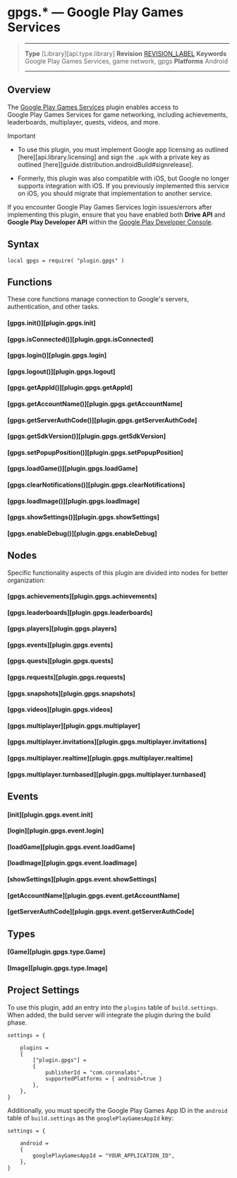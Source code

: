 # gpgs.* &mdash; Google Play Games Services

> --------------------- ------------------------------------------------------------------------------------------
> __Type__              [Library][api.type.library]
> __Revision__          [REVISION_LABEL](REVISION_URL)
> __Keywords__          Google Play Games Services, game network, gpgs
> __Platforms__         Android
> --------------------- ------------------------------------------------------------------------------------------


## Overview

The [Google Play Games Services](https://marketplace.coronalabs.com/plugin/google-play-games-services) plugin enables access to <nobr>Google Play Games Services</nobr> for game networking, including achievements, leaderboards, multiplayer, quests, videos, and more.

<div class="guide-notebox-imp">
<div class="notebox-title-imp">Important</div>

* To use this plugin, you must implement Google app licensing as outlined [here][api.library.licensing] and sign the `.apk` with a private key as outlined [here][guide.distribution.androidBuild#signrelease].

* Formerly, this plugin was also compatible with iOS, but Google no longer supports integration with iOS. If you previously implemented this service on iOS, you should migrate that implementation to another service.

<!---

* This plugin is <nobr>backward-compatible</nobr> with the legacy [gameNetwork.google][plugin.gameNetwork-google] plugin. To use it, however, you must adhere to all [Project Settings](#settings) indicated below and [require()][api.library.package.require] `"plugin.gpgs"`. In addition, you should __remove__ the legacy plugin from `build.settings` as you can __not__ include both plugins in your project.

-->

</div>

<div class="docs-tip-outer docs-tip-color-alert">
<div class="docs-tip-inner-left">
<div class="fa fa-exclamation-circle" style="font-size: 35px;"></div>
</div>
<div class="docs-tip-inner-right">

If you encounter <nobr>Google Play Games Services</nobr> login issues/errors after implementing this plugin, ensure that you have enabled both __Drive&nbsp;API__ and <nobr>__Google Play Developer API__</nobr> within the [Google Play Developer Console](https://console.developers.google.com/).

</div>
</div>


## Syntax

	local gpgs = require( "plugin.gpgs" )


## Functions

These core functions manage connection to Google's servers, authentication, and other tasks.

#### [gpgs.init()][plugin.gpgs.init]

#### [gpgs.isConnected()][plugin.gpgs.isConnected]

#### [gpgs.login()][plugin.gpgs.login]

#### [gpgs.logout()][plugin.gpgs.logout]

#### [gpgs.getAppId()][plugin.gpgs.getAppId]

#### [gpgs.getAccountName()][plugin.gpgs.getAccountName]

#### [gpgs.getServerAuthCode()][plugin.gpgs.getServerAuthCode]

#### [gpgs.getSdkVersion()][plugin.gpgs.getSdkVersion]

#### [gpgs.setPopupPosition()][plugin.gpgs.setPopupPosition]

#### [gpgs.loadGame()][plugin.gpgs.loadGame]

#### [gpgs.clearNotifications()][plugin.gpgs.clearNotifications]

#### [gpgs.loadImage()][plugin.gpgs.loadImage]

#### [gpgs.showSettings()][plugin.gpgs.showSettings]

#### [gpgs.enableDebug()][plugin.gpgs.enableDebug]


## Nodes

Specific functionality aspects of this plugin are divided into nodes for better organization:

#### [gpgs.achievements][plugin.gpgs.achievements]

#### [gpgs.leaderboards][plugin.gpgs.leaderboards]

#### [gpgs.players][plugin.gpgs.players]

#### [gpgs.events][plugin.gpgs.events]

#### [gpgs.quests][plugin.gpgs.quests]

#### [gpgs.requests][plugin.gpgs.requests]

#### [gpgs.snapshots][plugin.gpgs.snapshots]

#### [gpgs.videos][plugin.gpgs.videos]

#### [gpgs.multiplayer][plugin.gpgs.multiplayer]

#### [gpgs.multiplayer.invitations][plugin.gpgs.multiplayer.invitations]

#### [gpgs.multiplayer.realtime][plugin.gpgs.multiplayer.realtime]

#### [gpgs.multiplayer.turnbased][plugin.gpgs.multiplayer.turnbased]


## Events

#### [init][plugin.gpgs.event.init]

#### [login][plugin.gpgs.event.login]

#### [loadGame][plugin.gpgs.event.loadGame]

#### [loadImage][plugin.gpgs.event.loadImage]

#### [showSettings][plugin.gpgs.event.showSettings]

#### [getAccountName][plugin.gpgs.event.getAccountName]

#### [getServerAuthCode][plugin.gpgs.event.getServerAuthCode]


## Types

#### [Game][plugin.gpgs.type.Game]

#### [Image][plugin.gpgs.type.Image]


<a id="settings"></a>

## Project Settings

To use this plugin, add an entry into the `plugins` table of `build.settings`. When added, the build server will integrate the plugin during the build phase.

``````{ brush="lua" gutter="false" first-line="1" highlight="[5,6,7,8,9]" }
settings = {

	plugins =
	{
		["plugin.gpgs"] =
		{
			publisherId = "com.coronalabs",
			supportedPlatforms = { android=true }
		},
	},
}
``````

Additionally, you must specify the <nobr>Google Play Games App ID</nobr> in the `android` table of `build.settings` as the `googlePlayGamesAppId` key:

``````{ brush="lua" gutter="false" first-line="1" highlight="[5]" }
settings = {

	android =
	{
		googlePlayGamesAppId = "YOUR_APPLICATION_ID",
	},
}
``````
